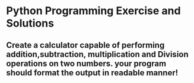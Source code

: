 <h1>Python Programming Exercise and Solutions</h1>
<h2>Create a calculator capable of performing addition,subtraction,
multiplication and Division operations on two numbers.
your program should format the output in readable manner!</h2>
